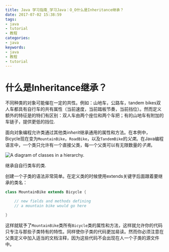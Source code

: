 ```yaml
---
title: Java 学习指南_学习Java：O_O什么是Inheritance继承？
date: 2017-07-02 15:38:59
tags: 
- java
- tutorial
- 教程
categories:
- java	
keywords:
- java
- 教程
- tutorial
---
```


# 什么是Inheritance继承？

不同种类的对象可能催在一定的共性。例如：山地车，公路车，tandem bikes双人车都具有自行车的共有属性（当前速度，当前踏板节奏，当前挡位）。然而定义额外的特征是的特们有区别：双人车由两个座位和两个车把；有的山地车有附加的车链子，提供更低的挡位.

<!--more-->

面向对象编程允许类通过其他类*inherit*继承通用的属性和方法。在本例中，Bicycle现在变为`MountainBike`，`RoadBike`，以及`TandemBike`的*父类*。在Java编程语言中，一个类只允许有一个直接父类，每一个父类可以有无限数量的*子类*。

![A diagram of classes in a hierarchy.](http://docs.oracle.com/javase/tutorial/figures/java/concepts-bikeHierarchy.gif)

继承自自行类车的类.

创建一个子类的语法非常简单。在定义类的时候使用extends关键字后面跟着要继承的类名：

```java
class MountainBike extends Bicycle {

    // new fields and methods defining 
    // a mountain bike would go here

}
```

这样就赋予了`MountainBike`类所有`Bicycle`类的属性和方法，这样就允许你的代码只专注与那些子类特有的特性。同样使你子类的代码更加易读。然而你必须注意在父类定义中加入适当的文档注释，因为这些代码不会出现在人一个子类的源文件中。